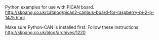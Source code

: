 Python examples for use with PiCAN board. http://skpang.co.uk/catalog/pican2-canbus-board-for-raspberry-pi-2-p-1475.html

Make sure Python-CAN is installed first. Follow these instructions: http://skpang.co.uk/blog/archives/1220